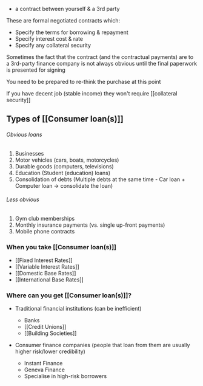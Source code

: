 - a contract between yourself & a 3rd party

These are formal negotiated contracts which:
- Specify the terms for borrowing & repayment
- Specify interest cost & rate
- Specify any collateral security

Sometimes the fact that the contract (and the contractual payments) are to a 3rd-party finance company is not always obvious until the final paperwork is presented for signing

You need to be prepared to re-think the purchase at this point

If you have decent job (stable income) they won't require [[collateral security]]

## Types of [[Consumer loan(s)]]
###### Obvious loans
1. Businesses
2. Motor vehicles (cars, boats, motorcycles)
3. Durable goods (computers, televisions)
4. Education (Student (education) loans)
5. Consolidation of debts (Multiple debts at the same time - Car loan + Computer loan $\rightarrow$ consolidate the loan)
###### Less obvious
1. Gym club memberships
2. Monthly insurance payments (vs. single up-front payments)
3. Mobile phone contracts

### When you take [[Consumer loan(s)]]
- [[Fixed Interest Rates]]
- [[Variable Interest Rates]]
- [[Domestic Base Rates]]
- [[International Base Rates]]

### Where can you get [[Consumer loan(s)]]?
- Traditional financial institutions (can be inefficient) 
	- Banks
	- [[Credit Unions]]
	- [[Building Societies]]

- Consumer finance companies (people that loan from them are usually higher risk/lower credibility)
	- Instant Finance
	- Geneva Finance
	- Specialise in high-risk borrowers
